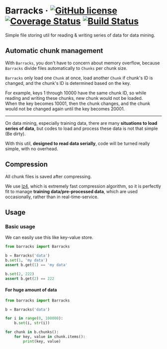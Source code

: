 # Barracks &middot; [![GitHub license](https://img.shields.io/badge/license-MIT-blue.svg)](https://github.com/Prev/barracks/blob/master/LICENSE) [![Coverage Status](https://coveralls.io/repos/github/Prev/barracks/badge.svg)](https://coveralls.io/github/Prev/barracks)  [![Build Status](https://travis-ci.org/Prev/barracks.svg)](https://travis-ci.org/Prev/barracks)

Simple file storing util for reading & writing series of data for data mining.


## Automatic chunk management

With `Barracks`, you don't have to concern about memory overflow,
because `Barracks` divide files automatically to `Chunks` per chunk size.

`Barracks` only load one `Chunk` at once, load another `Chunk` if chunk's ID is changed,
and the chunk's ID is determined based on the key.

For example, keys 1 through 10000 have the same chunk ID,
so while reading and writing these chunks, new chunk would not be loaded.  
When the key becomes 10001, then the chunk changes,
and the chunk would not be changed again until the key becomes 20001.

---

On data mining, especially training data, there are many **situations to load series of data**,
but codes to load and process these data is not that simple (Be dirty).

With this util, **designed to read data serially**, code will be turned really simple, with no overhead.


## Compression

All chunk files is saved after compressing.

We use [lz4](https://github.com/lz4/lz4), which is extremely fast compression algorithm,
so it is perfectly fit to manage **training data/pre-processed data**, which are used occasionally,
rather than in real-time-service.


## Usage

### Basic usage
We can easily use this like key-value store.

```python
from barracks import Barracks

b = Barracks('data')
b.set(1, 'my data')
assert b.get(1) == 'my data'

b.set(2, 222)
assert b.get(2) == 222
```


#### For huge amount of data

```python
from barracks import Barracks

b = Barracks('data')

for i in range(0, 100000):
	b.set(i, str(i))

for chunk in b.chunks():
	for key, value in chunk.items():
		print(key, value)
```

